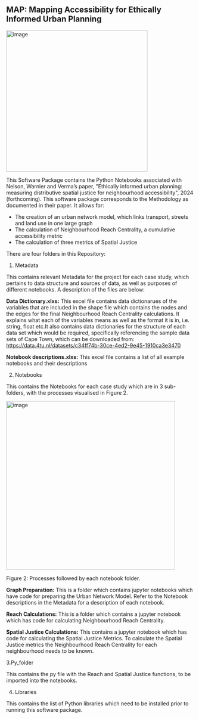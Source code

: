 ## MAP: Mapping Accessibility for Ethically Informed Urban Planning

<img width="379" alt="image" src="https://github.com/user-attachments/assets/b51c1773-f2e5-4070-8598-51964433f790" />

This Software Package contains the Python Notebooks associated with Nelson, Warnier and Verma’s paper, "Ethically informed urban planning: measuring distributive spatial justice for neighbourhood accessibility", 2024 (forthcoming). This software package corresponds to the Methodology as documented in their paper. It allows for:

- The creation of an urban network model, which links transport, streets and land use in one large graph
- The calculation of Neighbourhood Reach Centrality, a cumulative accessibility metric
- The calculation of three metrics of Spatial Justice

There are four folders in this Repository:

1. Metadata

This contains relevant Metadata for the project for each case study, which pertains to data structure and sources of data, as well as purposes of different notebooks. A description of the files are below:

**Data Dictionary.xlxs:**
This excel file contains data dictionarues of the variables that are included in the shape file which contains the nodes and the edges for the final Neighbourhood Reach Centrality calculations. It explains what each of the variables means as well as the format it is in, i.e. string, float etc.It also contains data dictionaries for the structure of each data set which would be required, specifically referencing the sample data sets of Cape Town, which can be downloaded from: https://data.4tu.nl/datasets/c34ff74b-30ce-4ed2-9e45-1910ca3e3470

**Notebook descriptions.xlxs:**
This excel file contains a list of all example notebooks and their descriptions

2. Notebooks

This contains the Notebooks for each case study which are in 3 sub-folders, with the processes visualised in Figure 2.

<img width="453" alt="image" src="https://github.com/user-attachments/assets/ab24da37-8ed1-42df-b79f-eb6679cf5d51" />

Figure 2: Processes followed by each notebook folder.

**Graph Preparation:**
This is a folder which contains jupyter notebooks which have code for preparing the Urban Network Model. Refer to the Notebook descriptions in the Metadata for a description of each notebook.

**Reach Calculations:**
This is a folder which contains a jupyter notebook which has code for calculating Neighbourhood Reach Centrality.

**Spatial Justice Calculations:**
This contains a jupyter notebook which has code for calculating the Spatial Justice Metrics.
To calculate the Spatial Justice metrics the Neighbourhood Reach Centrality for each neighbourhood needs to be known.

3.Py_folder

This contains the py file with the Reach and Spatial Justice functions, to be imported into the notebooks.

4. Libraries

This contains the list of Python libraries which need to be installed prior to running this software package.



